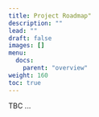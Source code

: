 ```yaml
---
title: Project Roadmap"
description: ""
lead: ""
draft: false
images: []
menu:
  docs:
    parent: "overview"
weight: 160
toc: true
---
```


TBC ...